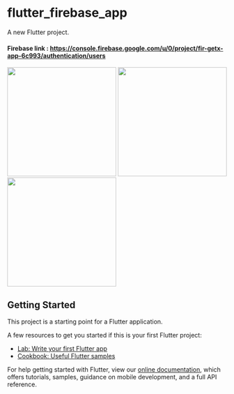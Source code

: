 # flutter_firebase_app

A new Flutter project.

#### Firebase link : https://console.firebase.google.com/u/0/project/fir-getx-app-6c993/authentication/users
<div>
      <img style="width: 250px;" src="https://user-images.githubusercontent.com/68488154/145664385-9b3746fc-0519-4cef-bc15-9b2b4c68efe9.jpg" alt="">
      <img style="width: 250px;" src="https://user-images.githubusercontent.com/68488154/145664387-6a58101d-d132-4e92-94be-164a2d368c17.jpg" alt="">
      <img style="width: 250px;" src="https://user-images.githubusercontent.com/68488154/145664388-ff6f5582-88a1-4f94-bfd7-535d472f668e.jpg" alt="">
</div>

## Getting Started

This project is a starting point for a Flutter application.

A few resources to get you started if this is your first Flutter project:

- [Lab: Write your first Flutter app](https://flutter.dev/docs/get-started/codelab)
- [Cookbook: Useful Flutter samples](https://flutter.dev/docs/cookbook)

For help getting started with Flutter, view our
[online documentation](https://flutter.dev/docs), which offers tutorials,
samples, guidance on mobile development, and a full API reference.
